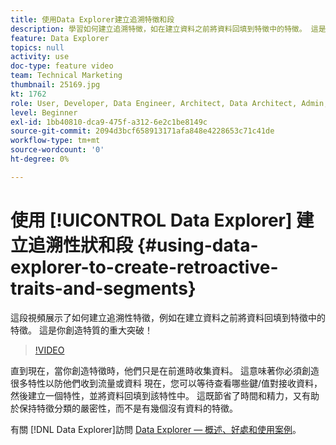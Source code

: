 ```yaml
---
title: 使用Data Explorer建立追溯特徵和段
description: 學習如何建立追溯特徵，如在建立資料之前將資料回填到特徵中的特徵。 這是你創造特質的重大突破！
feature: Data Explorer
topics: null
activity: use
doc-type: feature video
team: Technical Marketing
thumbnail: 25169.jpg
kt: 1762
role: User, Developer, Data Engineer, Architect, Data Architect, Admin, Leader
level: Beginner
exl-id: 1bb40810-dca9-475f-a312-6e2c1be8149c
source-git-commit: 2094d3bcf658913171afa848e4228653c71c41de
workflow-type: tm+mt
source-wordcount: '0'
ht-degree: 0%

---
```


# 使用 [!UICONTROL Data Explorer] 建立追溯性狀和段 {#using-data-explorer-to-create-retroactive-traits-and-segments}

這段視頻展示了如何建立追溯性特徵，例如在建立資料之前將資料回填到特徵中的特徵。 這是你創造特質的重大突破！

>[!VIDEO](https://video.tv.adobe.com/v/25169/?quality=12)

直到現在，當你創造特徵時，他們只是在前進時收集資料。 這意味著你必須創造很多特性以防他們收到流量或資料 現在，您可以等待查看哪些鍵/值對接收資料，然後建立一個特性，並將資料回填到該特性中。 這既節省了時間和精力，又有助於保持特徵分類的嚴密性，而不是有幾個沒有資料的特徵。

有關 [!DNL Data Explorer]訪問 [Data Explorer — 概述、好處和使用案例](https://experiencecloud.adobe.com/resources/help/en_US/aam/data-explorer.html)。
